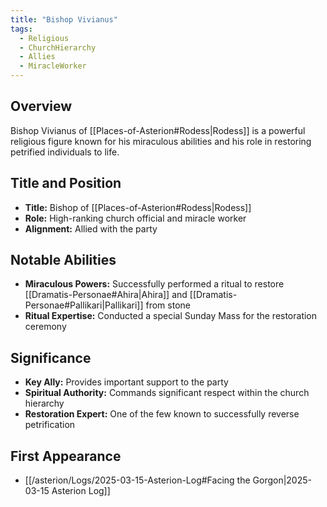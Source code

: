 ```yaml
---
title: "Bishop Vivianus"
tags:
  - Religious
  - ChurchHierarchy
  - Allies
  - MiracleWorker
---
```


## Overview
Bishop Vivianus of [[Places-of-Asterion#Rodess|Rodess]] is a powerful religious figure known for his miraculous abilities and his role in restoring petrified individuals to life.

## Title and Position
- **Title:** Bishop of [[Places-of-Asterion#Rodess|Rodess]]
- **Role:** High-ranking church official and miracle worker
- **Alignment:** Allied with the party

## Notable Abilities
- **Miraculous Powers:** Successfully performed a ritual to restore [[Dramatis-Personae#Ahira|Ahira]] and [[Dramatis-Personae#Pallikari|Pallikari]] from stone
- **Ritual Expertise:** Conducted a special Sunday Mass for the restoration ceremony

## Significance
- **Key Ally:** Provides important support to the party
- **Spiritual Authority:** Commands significant respect within the church hierarchy
- **Restoration Expert:** One of the few known to successfully reverse petrification

## First Appearance
- [[/asterion/Logs/2025-03-15-Asterion-Log#Facing the Gorgon|2025-03-15 Asterion Log]]

